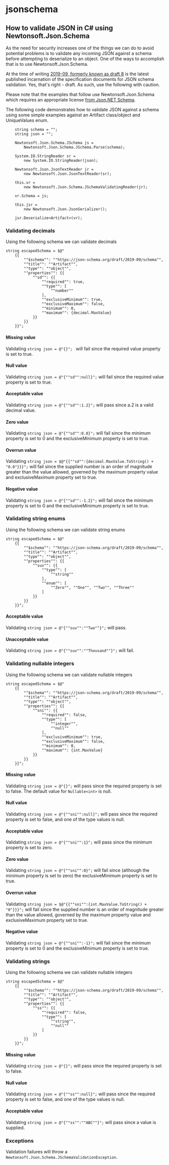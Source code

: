 # jsonschema
## How to validate JSON in C# using Newtonsoft.Json.Schema
As the need for security increases one of the things we can do to avoid potential problems is to validate any incoming JSON against a schema before attempting to deserialize to an object. One of the ways to accomplish that is to use Newtonsoft.Json.Schema.

At the time of writing [2019-09, formerly known as draft 8](https://json-schema.org/specification-links.html#2019-09-formerly-known-as-draft-8) is the latest published incarnation of the specification documents for JSON schema validation. Yes, that's right - draft. As such, use the following with caution.

Please note that the examples that follow use Newtonsoft.Json.Schema which requires an appropriate license [from Json.NET Schema](https://www.newtonsoft.com/jsonschema).

The following code demonstrates how to validate JSON against a schema using some simple examples against an Artifact class/object and UniqueValues enum.
```
    string schema = "";
    string json = "";

    Newtonsoft.Json.Schema.JSchema js = 
        Newtonsoft.Json.Schema.JSchema.Parse(schema);

    System.IO.StringReader sr = 
        new System.IO.StringReader(json);

    Newtonsoft.Json.JsonTextReader jr = 
        new Newtonsoft.Json.JsonTextReader(sr);

    this.vr =
        new Newtonsoft.Json.Schema.JSchemaValidatingReader(jr);

    vr.Schema = js;

    this.jsr =
        new Newtonsoft.Json.JsonSerializer();

    jsr.Deserialize<Artifact>(vr);
```
### Validating decimals

Using the following schema we can validate decimals
```
string escapedSchema = $@"
    {{
        ""$schema"": ""https://json-schema.org/draft/2019-09/schema"",
        ""title"": ""Artifact"",
        ""type"": ""object"",
        ""properties"": {{
            ""sd"": {{
                ""required"": true,
                ""type"": [
                    ""number""
                ],
                ""exclusiveMinimum"": true,
                ""exclusiveMaximum"": false,
                ""minimum"": 0,
                ""maximum"": {decimal.MaxValue}
            }}
        }}
    }}";
```
#### Missing value

Validating `string json = @"{}"; ` will fail since the required value property is set to true.

#### Null value

Validating `string json = @"{""sd"":null}";` will fail since the required value property is set to true.

#### Acceptable value

Validating `string json = @"{""sd"":1.2}";` will pass since a.2 is a valid decimal value.

#### Zero value

Validating `string json = @"{""sd"":0.0}";` will fail since the minimum property is set to 0 and the exclusiveMinimum property is set to true.

#### Overrun value

Validating `string json = $@"{{""sd"":{decimal.MaxValue.ToString() + "0.0"}}}";` will fail since the supplied number is an order of magnitude greater than the value allowed, governed by the maximum property value and exclusiveMaximum property set to true.

#### Negative value

Validating `string json = @"{""sd"":-1.2}";` will fail since the minimum property is set to 0 and the exclusiveMinimum property is set to true.

### Validating string enums

Using the following schema we can validate string enums
```
string escapedSchema = $@"
    {{
        ""$schema"": ""https://json-schema.org/draft/2019-09/schema"",
        ""title"": ""Artifact"",
        ""type"": ""object"",
        ""properties"": {{
            ""suv"": {{
                ""type"": [
                    ""string""
                ],
                ""enum"": [
                    ""Zero"", ""One"", ""Two"", ""Three""
                ]
            }}
        }}
    }}";
```

#### Acceptable value

Validating `string json = @"{""suv"":""Two""}";` will pass.

#### Unacceptable value

Validating `string json = @"{""suv"":""Thousand""}";` will fail.

### Validating nullable integers

Using the following schema we can validate nullable integers
```
string escapedSchema = $@"
    {{
        ""$schema"": ""https://json-schema.org/draft/2019-09/schema"",
        ""title"": ""Artifact"",
        ""type"": ""object"",
        ""properties"": {{
            ""sni"": {{
                ""required"": false,
                ""type"": [
                    ""integer"",
                    ""null""
                ],
                ""exclusiveMinimum"": true,
                ""exclusiveMaximum"": false,
                ""minimum"": 0,
                ""maximum"": {int.MaxValue}
            }}
        }}
    }}";
```

#### Missing value

Validating `string json = @"{}";` will pass since the required property is set to false. The default value for `Nullable<int>` is null.

#### Null value

Validating `string json = @"{""sni"":null}";` will pass since the required property is set to false, and one of the type values is null.

#### Acceptable value

Validating `string json = @"{""sni"":1}";` will pass since the minimum property is set to zero.

#### Zero value

Validating `string json = @"{""sni"":0}";` will fail since (although the minimum property is set to zero) the exclusiveMinimum property is set to true.

#### Overrun value

Validating `string json = $@"{{""sni"":{int.MaxValue.ToString() + "0"}}}";` will fail since the supplied number is an order of magnitude greater than the value allowed, governed by the maximum property value and exclusiveMaximum property set to true.

#### Negative value

Validating `string json = @"{""sni"":-1}";` will fail since the minimum property is set to 0 and the exclusiveMinimum property is set to true.

### Validating strings

Using the following schema we can validate nullable integers
```
string escapedSchema = $@"
    {{
        ""$schema"": ""https://json-schema.org/draft/2019-09/schema"",
        ""title"": ""Artifact"",
        ""type"": ""object"",
        ""properties"": {{
            ""ss"": {{
                ""required"": false,
                ""type"": [
                    ""string"",
                    ""null""
                ]
            }}
        }}
    }}";
```

#### Missing value

Validating `string json = @"{}";` will pass since the required property is set to false.

#### Null value

Validating `string json = @"{""ss"":null}";` will pass since the required property is set to false, and one of the type values is null.

#### Acceptable value

Validating `string json = @"{""ss"":""ABC""}";` will pass since a value is supplied.

### Exceptions

Validation failures will throw a `Newtonsoft.Json.Schema.JSchemaValidationException`.